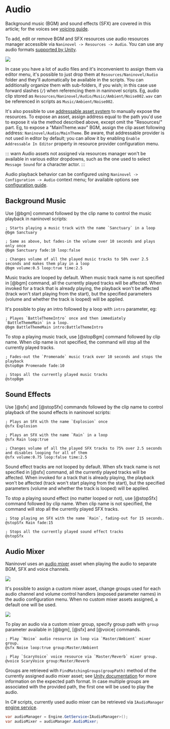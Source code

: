 ﻿# Audio

Background music (BGM) and sound effects (SFX) are covered in this article; for the voices see [voicing guide](/guide/voicing.md).

To add, edit or remove BGM and SFX resources use audio resources manager accessible via `Naninovel -> Resources -> Audio`. You can use any audio formats [supported by Unity](https://docs.unity3d.com/Manual/AudioFiles.html).

![](https://i.gyazo.com/cacdec36623dbbfcf9f49c594de53c0f.png)

In case you have a lot of audio files and it's inconvenient to assign them via editor menu, it's possible to just drop them at `Resources/Naninovel/Audio` folder and they'll automatically be available in the scripts. You can additionally organize them with sub-folders, if you wish; in this case use forward slashes (`/`) when referencing them in naninovel scripts. Eg, audio clip stored as `Resources/Naninovel/Audio/Music/Ambient/Noise002.wav` can be referenced in scripts as `Music/Ambient/Noise002`.

It's also possible to use [addressable asset system](/guide/resource-providers.md#addressable) to manually expose the resources. To expose an asset, assign address equal to the path you'd use to expose it via the method described above, except omit the "Resources/" part. Eg, to expose a "MainTheme.wav" BGM, assign the clip asset following address: `Naninovel/Audio/MainTheme`. Be aware, that addressable provider is not used in editor by default; you can allow it by enabling `Enable Addressable In Editor` property in resource provider configuration menu.

::: warn
Audio assets not assigned via resources manager won't be available in various editor dropdowns, such as the one used to select `Message Sound` for a character actor.
::: 

Audio playback behavior can be configured using `Naninovel -> Configuration -> Audio` context menu; for available options see [configuration guide](/guide/configuration.md#audio). 

## Background Music

Use [@bgm] command followed by the clip name to control the music playback in naninovel scripts:

```
; Starts playing a music track with the name `Sanctuary` in a loop
@bgm Sanctuary

; Same as above, but fades-in the volume over 10 seconds and plays only once
@bgm Sanctuary fade:10 loop:false

; Changes volume of all the played music tracks to 50% over 2.5 seconds and makes them play in a loop
@bgm volume:0.5 loop:true time:2.5
```

Music tracks are looped by default. When music track name is not specified in [@bgm] command, all the currently played tracks will be affected. When invoked for a track that is already playing, the playback won't be affected (track won't start playing from the start), but the specified parameters (volume and whether the track is looped) will be applied.

It's possible to play an intro followed by a loop with `intro` parameter, eg:

```
; Playes `BattleThemeIntro` once and then immediately `BattleThemeMain` in a loop.
@bgm BattleThemeMain intro:BattleThemeIntro
```

To stop a playing music track, use [@stopBgm] command followed by clip name. When clip name is not specified, the command will stop all the currently played tracks.

```
; Fades-out the `Promenade` music track over 10 seconds and stops the playback
@stopBgm Promenade fade:10

; Stops all the currently played music tracks
@stopBgm
```

## Sound Effects

Use [@sfx] and [@stopSfx] commands followed by the clip name to control playback of the sound effects in naninovel scripts:

```
; Plays an SFX with the name `Explosion` once
@sfx Explosion

; Plays an SFX with the name `Rain` in a loop
@sfx Rain loop:true

; Changes volume of all the played SFX tracks to 75% over 2.5 seconds and disables looping for all of them
@sfx volume:0.75 loop:false time:2.5
```

Sound effect tracks are not looped by default. When sfx track name is not specified in [@sfx] command, all the currently played tracks will be affected. When invoked for a track that is already playing, the playback won't be affected (track won't start playing from the start), but the specified parameters (volume and whether the track is looped) will be applied.

To stop a playing sound effect (no matter looped or not), use [@stopSfx] command followed by clip name. When clip name is not specified, the command will stop all the currently played SFX tracks.

```
; Stop playing an SFX with the name `Rain`, fading-out for 15 seconds.
@stopSfx Rain fade:15

; Stops all the currently played sound effect tracks
@stopSfx
```

## Audio Mixer

Naninovel uses an [audio mixer](https://docs.unity3d.com/Manual/AudioMixer.html) asset when playing the audio to separate BGM, SFX and voice channels.

![](https://i.gyazo.com/6271d59ee9ac63a0a218316bd3bc78a8.png)

It's possible to assign a custom mixer asset, change groups used for each audio channel and volume control handlers (exposed parameter names) in the audio configuration menu. When no custom mixer assets assigned, a default one will be used.

![](https://i.gyazo.com/ef2db68edb871608d1718117a37e9486.png)

To play an audio via a custom mixer group, specify group path with `group` parameter available in [@bgm], [@sfx] and [@voice] commands.

```
; Play `Noise` audio resource in loop via `Master/Ambient` mixer group.
@sfx Noise loop:true group:Master/Ambient

; Play `ScaryVoice` voice resource via `Master/Reverb` mixer group.
@voice ScaryVoice group:Master/Reverb
```

Groups are retrieved with `FindMatchingGroups(groupPath)` method of the currently assigned audio mixer asset; see [Unity documentation](https://docs.unity3d.com/ScriptReference/Audio.AudioMixer.FindMatchingGroups) for more information on the expected path format. In case multiple groups are associated with the provided path, the first one will be used to play the audio.

In C# scripts, currently used audio mixer can be retrieved via `IAudioManager` [engine service](/guide/engine-services.md).

```csharp
var audioManager = Engine.GetService<IAudioManager>();
var audioMixer = audioManager.AudioMixer;
```

